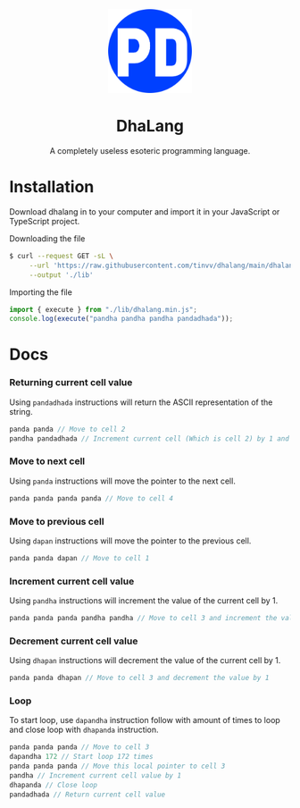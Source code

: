 <div align="center">
  <img src="/logo.svg" width="150px">
  <h1 align="center">
    DhaLang
  </h1>
  <p align="center">
    A completely useless esoteric programming language.
  </p>
</div>

# Installation
Download dhalang in to your computer and import it in your JavaScript or TypeScript project.

Downloading the file
```bash
$ curl --request GET -sL \
     --url 'https://raw.githubusercontent.com/tinvv/dhalang/main/dhalang.min.js?token=GHSAT0AAAAAABRTFWATUAGTLX5RAWRDABTUYROFQLQ'\
     --output './lib'
```
Importing the file
```javascript
import { execute } from "./lib/dhalang.min.js";
console.log(execute("pandha pandha pandha pandadhada"));
```

# Docs
### Returning current cell value
Using `pandadhada` instructions will return the ASCII representation of the string.
```javascript
panda panda // Move to cell 2
pandha pandadhada // Increment current cell (Which is cell 2) by 1 and return the current cell value (ASCII string value)
```
### Move to next cell
Using `panda` instructions will move the pointer to the next cell.
```javascript
panda panda panda panda // Move to cell 4
```
### Move to previous cell
Using `dapan` instructions will move the pointer to the previous cell.
```javascript
panda panda dapan // Move to cell 1
```
### Increment current cell value
Using `pandha` instructions will increment the value of the current cell by 1.
```javascript
panda panda panda pandha pandha // Move to cell 3 and increment the value by 2
```
### Decrement current cell value
Using `dhapan` instructions will decrement the value of the current cell by 1.
```javascript
panda panda dhapan // Move to cell 3 and decrement the value by 1
```
### Loop
To start loop, use `dapandha` instruction follow with amount of times to loop and close loop with `dhapanda` instruction.
```javascript
panda panda panda // Move to cell 3
dapandha 172 // Start loop 172 times
panda panda panda // Move this local pointer to cell 3
pandha // Increment current cell value by 1
dhapanda // Close loop
pandadhada // Return current cell value
```
